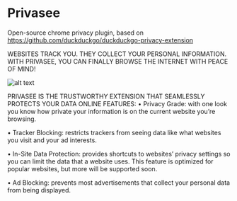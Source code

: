 # Privasee
Open-source chrome privacy plugin, based on https://github.com/duckduckgo/duckduckgo-privacy-extension


WEBSITES TRACK YOU. THEY COLLECT YOUR PERSONAL INFORMATION. 
WITH PRIVASEE, YOU CAN FINALLY BROWSE THE INTERNET WITH PEACE OF MIND!

![alt text](https://static1.squarespace.com/static/5b57330296e76f13e590f0a5/5b58f690575d1f07aaf0f2d1/5bd9405e575d1f8cef76c253/1540964450564/Screen+Shot+2018-10-30+at+10.38.09+PM.png?format=2500w "")

PRIVASEE IS THE TRUSTWORTHY EXTENSION THAT SEAMLESSLY PROTECTS YOUR DATA ONLINE
FEATURES: 
• Privacy Grade:  with one look you know how private your information is on the current website you’re browsing. 

• Tracker Blocking:  restricts trackers from seeing data like what websites you visit and your ad interests. 

• In-Site Data Protection:  provides shortcuts to websites’ privacy settings so you can limit the data that a website uses. This feature is optimized for popular websites, but more will be supported soon. 

• Ad Blocking:  prevents most advertisements that collect your personal data from being displayed.
